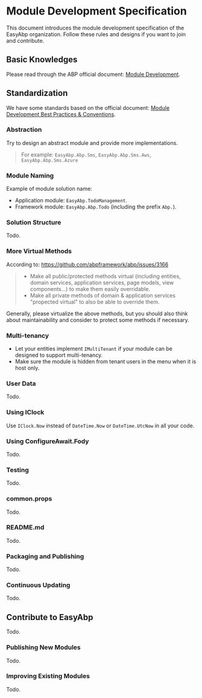 # Module Development Specification

This document introduces the module development specification of the EasyAbp organization. Follow these rules and designs if you want to join and contribute.

## Basic Knowledges

Please read through the ABP official document: [Module Development](https://docs.abp.io/en/abp/latest/Module-Development-Basics).

## Standardization

We have some standards based on the official document: [Module Development Best Practices & Conventions](https://docs.abp.io/en/abp/latest/Best-Practices/Index).

### Abstraction

Try to design an abstract module and provide more implementations.

> For example: `EasyAbp.Abp.Sms`, `EasyAbp.Abp.Sms.Aws`, `EasyAbp.Abp.Sms.Azure`

### Module Naming

Example of module solution name:
* Application module: `EasyAbp.TodoManagement`.
* Framework module: `EasyAbp.Abp.Todo` (including the prefix `Abp.`).

### Solution Structure

Todo.

### More Virtual Methods

According to: https://github.com/abpframework/abp/issues/3166

> * Make all public/protected methods virtual (including entities, domain services, application services, page models, view components...) to make them easily overridable.
> * Make all private methods of domain & application services "propected virtual" to also be able to override them.

Generally, please virtualize the above methods, but you should also think about maintainability and consider to protect some methods if necessary.

### Multi-tenancy

* Let your entities implement `IMultiTenant` if your module can be designed to support multi-tenancy.
* Make sure the module is hidden from tenant users in the menu when it is host only.

### User Data

Todo.

### Using IClock

Use `IClock.Now` instead of `DateTime.Now` or `DateTime.UtcNow` in all your code.

### Using ConfigureAwait.Fody

Todo.

### Testing

Todo.

### common.props

Todo.

### README.md

Todo.

### Packaging and Publishing

Todo.

### Continuous Updating

Todo.

## Contribute to EasyAbp

Todo.

### Publishing New Modules

Todo.

### Improving Existing Modules

Todo.
